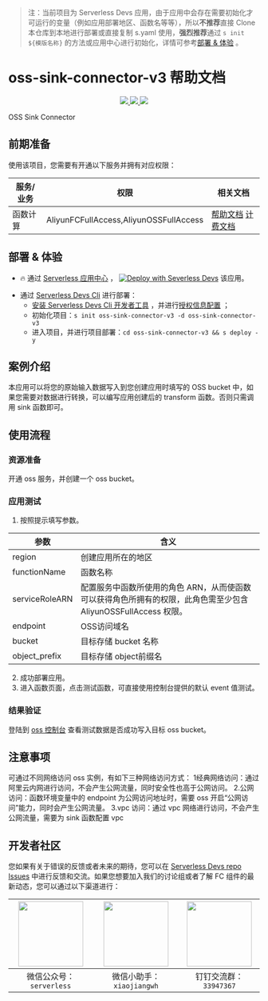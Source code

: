 
> 注：当前项目为 Serverless Devs 应用，由于应用中会存在需要初始化才可运行的变量（例如应用部署地区、函数名等等），所以**不推荐**直接 Clone 本仓库到本地进行部署或直接复制 s.yaml 使用，**强烈推荐**通过 `s init ${模版名称}` 的方法或应用中心进行初始化，详情可参考[部署 & 体验](#部署--体验) 。

# oss-sink-connector-v3 帮助文档
<p align="center" class="flex justify-center">
    <a href="https://www.serverless-devs.com" class="ml-1">
    <img src="http://editor.devsapp.cn/icon?package=oss-sink-connector-v3&type=packageType">
  </a>
  <a href="http://www.devsapp.cn/details.html?name=oss-sink-connector-v3" class="ml-1">
    <img src="http://editor.devsapp.cn/icon?package=oss-sink-connector-v3&type=packageVersion">
  </a>
  <a href="http://www.devsapp.cn/details.html?name=oss-sink-connector-v3" class="ml-1">
    <img src="http://editor.devsapp.cn/icon?package=oss-sink-connector-v3&type=packageDownload">
  </a>
</p>

<description>

OSS Sink Connector

</description>

<codeUrl>



</codeUrl>
<preview>



</preview>


## 前期准备

使用该项目，您需要有开通以下服务并拥有对应权限：

<service>



| 服务/业务 |  权限  | 相关文档 |
| --- |  --- | --- |
| 函数计算 |  AliyunFCFullAccess,AliyunOSSFullAccess | [帮助文档](https://help.aliyun.com/product/2508973.html) [计费文档](https://help.aliyun.com/document_detail/2512928.html) |

</service>

<remark>



</remark>

<disclaimers>



</disclaimers>

## 部署 & 体验

<appcenter>
   
- :fire: 通过 [Serverless 应用中心](https://fcnext.console.aliyun.com/applications/create?template=oss-sink-connector-v3) ，
  [![Deploy with Severless Devs](https://img.alicdn.com/imgextra/i1/O1CN01w5RFbX1v45s8TIXPz_!!6000000006118-55-tps-95-28.svg)](https://fcnext.console.aliyun.com/applications/create?template=oss-sink-connector-v3) 该应用。
   
</appcenter>
<deploy>
    
- 通过 [Serverless Devs Cli](https://www.serverless-devs.com/serverless-devs/install) 进行部署：
  - [安装 Serverless Devs Cli 开发者工具](https://www.serverless-devs.com/serverless-devs/install) ，并进行[授权信息配置](https://docs.serverless-devs.com/fc/config) ；
  - 初始化项目：`s init oss-sink-connector-v3 -d oss-sink-connector-v3`
  - 进入项目，并进行项目部署：`cd oss-sink-connector-v3 && s deploy -y`
   
</deploy>

## 案例介绍

<appdetail id="flushContent">

本应用可以将您的原始输入数据写入到您创建应用时填写的 OSS bucket 中，如果您需要对数据进行转换，可以编写应用创建后的 transform 函数。否则只需调用 sink 函数即可。

</appdetail>

## 使用流程

<usedetail id="flushContent">

### 资源准备

开通 oss 服务，并创建一个 oss bucket。


### 应用测试

1. 按照提示填写参数。

|参数|含义|
|----|----|
|region|创建应用所在的地区|
|functionName|函数名称|
|serviceRoleARN|配置服务中函数所使用的角色 ARN，从而使函数可以获得角色所拥有的权限，此角色需至少包含 AliyunOSSFullAccess 权限。|
|endpoint|OSS访问域名|
|bucket|目标存储 bucket 名称|
|object_prefix|目标存储 object前缀名|

2. 成功部署应用。
3. 进入函数页面，点击测试函数，可直接使用控制台提供的默认 event 值测试。

### 结果验证
登陆到 [oss 控制台](https://oss.console.aliyun.com/) 查看测试数据是否成功写入目标 oss bucket。

</usedetail>

## 注意事项

<matters id="flushContent">

可通过不同网络访问 oss 实例，有如下三种网络访问方式：
1经典网络访问：通过阿里云内网进行访问，不会产生公网流量，同时安全性也高于公网访问。
2.公网访问：函数环境变量中的 endpoint 为公网访问地址时，需要 oss 开启“公网访问”能力，同时会产生公网流量。
3.vpc 访问：通过 vpc 网络进行访问，不会产生公网流量，需要为 sink 函数配置 vpc

</matters>


<devgroup>


## 开发者社区

您如果有关于错误的反馈或者未来的期待，您可以在 [Serverless Devs repo Issues](https://github.com/serverless-devs/serverless-devs/issues) 中进行反馈和交流。如果您想要加入我们的讨论组或者了解 FC 组件的最新动态，您可以通过以下渠道进行：

<p align="center">  

| <img src="https://serverless-article-picture.oss-cn-hangzhou.aliyuncs.com/1635407298906_20211028074819117230.png" width="130px" > | <img src="https://serverless-article-picture.oss-cn-hangzhou.aliyuncs.com/1635407044136_20211028074404326599.png" width="130px" > | <img src="https://serverless-article-picture.oss-cn-hangzhou.aliyuncs.com/1635407252200_20211028074732517533.png" width="130px" > |
| --------------------------------------------------------------------------------------------------------------------------------- | --------------------------------------------------------------------------------------------------------------------------------- | --------------------------------------------------------------------------------------------------------------------------------- |
| <center>微信公众号：`serverless`</center>                                                                                         | <center>微信小助手：`xiaojiangwh`</center>                                                                                        | <center>钉钉交流群：`33947367`</center>                                                                                           |
</p>
</devgroup>
